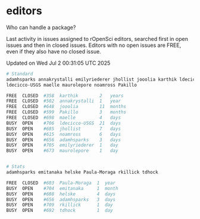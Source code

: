 # editors

Who can handle a package?

Last activity in issues assigned to rOpenSci editors, searched first in open
issues and then in closed issues. Editors with no open issues are FREE, even if
they also have no closed issue.


Updated on Wed Jul 2 00:31:05 UTC 2025

```bash
# Standard
adamhsparks annakrystalli emilyriederer jhollist jooolia karthik ldecicco
ldecicco-USGS maelle maurolepore noamross Pakillo

FREE  CLOSED  #358  karthik        2   years
FREE  CLOSED  #502  annakrystalli  1   year
FREE  CLOSED  #648  jooolia        11  months
FREE  CLOSED  #599  Pakillo        3   months
FREE  CLOSED  #698  maelle         4   days
BUSY  OPEN    #706  ldecicco-USGS  21  days
BUSY  OPEN    #685  jhollist       7   days
BUSY  OPEN    #615  noamross       6   days
BUSY  OPEN    #656  adamhsparks    3   days
BUSY  OPEN    #705  emilyriederer  1   day
BUSY  OPEN    #673  maurolepore    1   day


# Stats
adamhsparks emitanaka helske Paula-Moraga rkillick tdhock

FREE  CLOSED  #603  Paula-Moraga  1  year
BUSY  OPEN    #704  emitanaka     1  month
BUSY  OPEN    #688  helske        4  days
BUSY  OPEN    #656  adamhsparks   3  days
BUSY  OPEN    #709  rkillick      1  day
BUSY  OPEN    #692  tdhock        1  day
```
